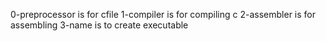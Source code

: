 0-preprocessor is for cfile
1-compiler is for compiling c
2-assembler is for assembling
3-name is to create executable

